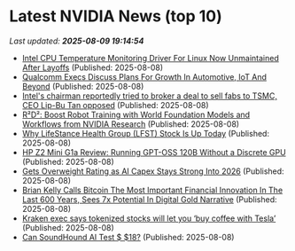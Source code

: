 # Latest NVIDIA News (top 10)
_Last updated: **2025-08-09 19:14:54**_

- [Intel CPU Temperature Monitoring Driver For Linux Now Unmaintained After Layoffs](https://www.phoronix.com/news/Linux-coretemp-Orphaned) (Published: 2025-08-08)
- [Qualcomm Execs Discuss Plans For Growth In Automotive, IoT And Beyond](https://www.forbes.com/sites/patrickmoorhead/2025/08/08/qualcomm-execs-discuss-plans-for-growth-in-automotive-iot-and-beyond/) (Published: 2025-08-08)
- [Intel's chairman reportedly tried to broker a deal to sell fabs to TSMC, CEO Lip-Bu Tan opposed](https://www.tomshardware.com/tech-industry/semiconductors/intels-chairman-reportedly-tried-to-broker-a-deal-to-sell-fabs-to-tsmc-ceo-lip-bu-tan-opposed) (Published: 2025-08-08)
- [R²D²: Boost Robot Training with World Foundation Models and Workflows from NVIDIA Research](https://developer.nvidia.com/blog/r2d2-boost-robot-training-with-world-foundation-models-and-workflows-from-nvidia-research/) (Published: 2025-08-08)
- [Why LifeStance Health Group (LFST) Stock Is Up Today](https://finance.yahoo.com/news/why-lifestance-health-group-lfst-182109012.html) (Published: 2025-08-08)
- [HP Z2 Mini G1a Review: Running GPT-OSS 120B Without a Discrete GPU](https://www.storagereview.com/review/hp-z2-mini-g1a-review-running-gpt-oss-120b-without-a-discrete-gpu) (Published: 2025-08-08)
- [Gets Overweight Rating as AI Capex Stays Strong Into 2026](https://biztoc.com/x/cd853fba3031c657) (Published: 2025-08-08)
- [Brian Kelly Calls Bitcoin The Most Important Financial Innovation In The Last 600 Years, Sees 7x Potential In Digital Gold Narrative](https://finance.yahoo.com/news/brian-kelly-calls-bitcoin-most-173103483.html) (Published: 2025-08-08)
- [Kraken exec says tokenized stocks will let you ‘buy coffee with Tesla’](https://www.thestreet.com/crypto/markets/kraken-exec-says-tokenized-stocks-will-let-you-buy-coffee-with-tesla) (Published: 2025-08-08)
- [Can SoundHound AI Test $ $18?](https://biztoc.com/x/01444c25e499ef5b) (Published: 2025-08-08)
